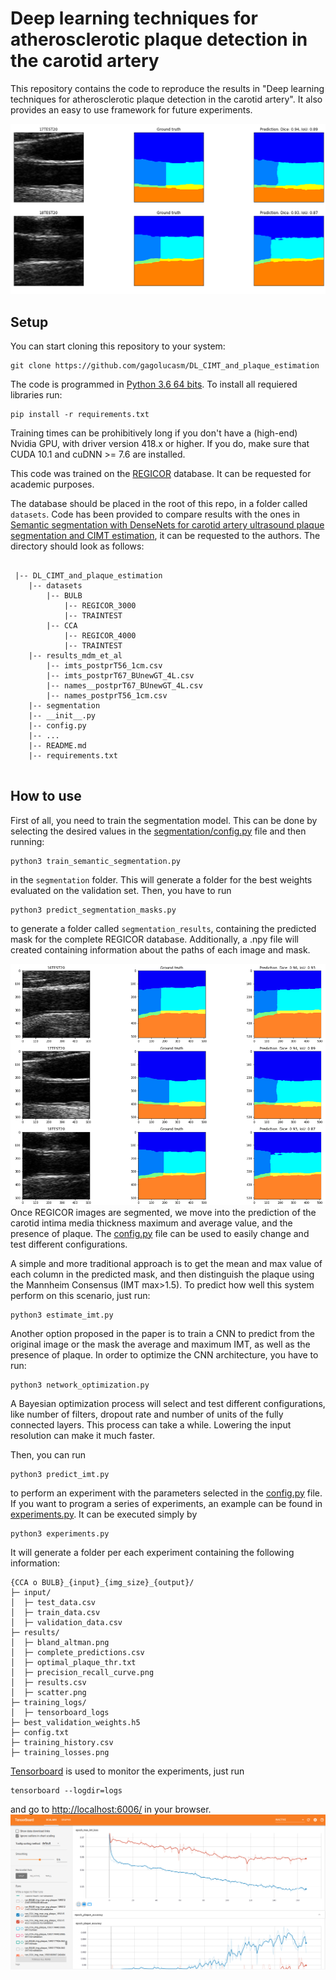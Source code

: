# Deep learning techniques for atherosclerotic plaque detection in the carotid artery

This repository contains the code to reproduce the results in "Deep learning techniques for atherosclerotic plaque detection in the carotid artery". It also provides an easy to use framework for future experiments.

![Example from CCA database](images/mosaic_cca_crop.png)
## Setup
You can start cloning this repository to your system:
```
git clone https://github.com/gagolucasm/DL_CIMT_and_plaque_estimation
```

The code is programmed in [Python 3.6 64 bits](https://www.python.org/downloads/release/python-360/). To install all requiered libraries run:
```
pip install -r requirements.txt
```
Training times can be prohibitively long if you don't have a (high-end) Nvidia GPU, with driver version 418.x or higher. If you do, make sure that CUDA 10.1 and cuDNN >= 7.6 are installed.

This code was trained on the [REGICOR](https://regicor.cat/en/introduction/) database. It can be requested for academic purposes.

The database should be placed in the root of this repo, in a folder called `datasets`. Code has been provided to compare results with the ones in [Semantic segmentation with DenseNets for carotid artery ultrasound plaque segmentation and CIMT estimation](https://doi.org/10.1016/j.artmed.2019.101784), it can be requested to the authors. The directory should look as follows:
```

 |-- DL_CIMT_and_plaque_estimation
    |-- datasets
        |-- BULB
            |-- REGICOR_3000
            |-- TRAINTEST
        |-- CCA
            |-- REGICOR_4000
            |-- TRAINTEST
    |-- results_mdm_et_al
        |-- imts_postprT56_1cm.csv
        |-- imts_postprT67_BUnewGT_4L.csv
        |-- names__postprT67_BUnewGT_4L.csv
        |-- names_postprT56_1cm.csv
    |-- segmentation
    |-- __init__.py
    |-- config.py
    |-- ...
    |-- README.md
    |-- requirements.txt
 
```

## How to use

First of all, you need to train the segmentation model. This can be done by selecting the desired values in the [segmentation/config.py](segmentation/config.py) file and then running:
```
python3 train_semantic_segmentation.py
```
in the `segmentation` folder. This will generate a folder for the best weights evaluated on the validation set. Then, you have to run 
```
python3 predict_segmentation_masks.py
```

to generate a folder called `segmentation_results`, containing the predicted mask for the complete REGICOR database. Additionally, a .npy file will created containing information about the paths of each image and mask.

![Example of CCA test data](images/example_CCA.png)
Once REGICOR images are segmented, we move into the prediction of the carotid intima media thickness maximum and average value, and the presence of plaque. The [config.py](config.py) file can be used to easily change and test different configurations. 
 
A simple and more traditional approach is to get the mean and max value of each column in the predicted mask, and then distinguish the plaque using the Mannheim Consensus (IMT max>1.5). To predict how well this system perform on this scenario, just run:
 ```
python3 estimate_imt.py
```
Another option proposed in the paper is to train a CNN to predict from the original image or the mask the average and maximum IMT, as well as the presence of plaque. In order to optimize the CNN architecture, you have to run:
 ```
python3 network_optimization.py
```

A Bayesian optimization process will select and test different configurations, like number of filters, dropout rate and number of units of the fully connected layers. This process can take a while. Lowering the input resolution can make it much faster.

Then, you can run
 ```
python3 predict_imt.py
```
to perform an experiment with the parameters selected in the [config.py](config.py) file. If you want to program a series of experiments, an example can be found in [experiments.py](experiments.py). It can be executed simply by

 ```
python3 experiments.py
```

It will generate a folder per each experiment containing the following information:
```
{CCA o BULB}_{input}_{img_size}_{output}/
├─ input/
│  ├─ test_data.csv
│  ├─ train_data.csv
│  ├─ validation_data.csv
├─ results/
│  ├─ bland_altman.png
│  ├─ complete_predictions.csv
│  ├─ optimal_plaque_thr.txt
│  ├─ precision_recall_curve.png
│  ├─ results.csv
│  ├─ scatter.png
├─ training_logs/
│  ├─ tensorboard_logs
├─ best_validation_weights.h5
├─ config.txt
├─ training_history.csv
├─ training_losses.png
```
[Tensorboard](https://www.tensorflow.org/tensorboard) is used to monitor the experiments, just run 
 ```
tensorboard --logdir=logs
```
and go to [http://localhost:6006/](http://localhost:6006/) in your browser.
![Tensorboard example](images/tensorboard.png)
